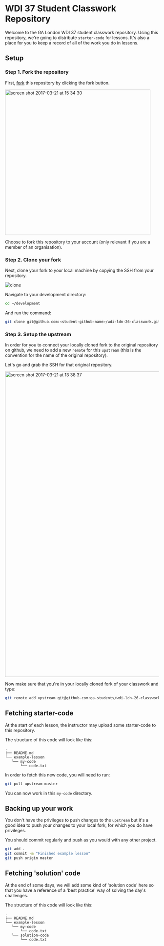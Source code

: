 # WDI 37 Student Classwork Repository

Welcome to the GA London WDI 37 student classwork repository. Using this repository, we're going to distribute `starter-code` for lessons. It's also a place for you to keep a record of all of the work you do in lessons.

## Setup

### Step 1. Fork the repository

First, [fork](https://help.github.com/articles/fork-a-repo) this repository by clicking the fork button.

<img width="476" alt="screen shot 2017-03-21 at 15 34 30" src="https://cloud.githubusercontent.com/assets/40461/24155532/06443092-0e4c-11e7-8999-9196e91f1216.png">

Choose to fork this repository to your account (only relevant if you are a member of an organisation).

### Step 2. Clone your fork

Next, clone your fork to your local machine by copying the SSH from your repository. 

![clone](https://cloud.githubusercontent.com/assets/40461/10177745/b394027e-66f3-11e5-8cc5-20c01c9a7785.png)

Navigate to your development directory:

```bash
cd ~/development
```

And run the command:

```bash
git clone git@github.com:<student-github-name>/wdi-ldn-26-classwork.git
```

### Step 3. Setup the upstream

In order for you to connect your locally cloned fork to the original repository on github, we need to add a new `remote` for this `upstream` (this is the convention for the name of the original repository).

Let's go and grab the SSH for that original repository.



<img width="1000" alt="screen shot 2017-03-21 at 13 38 37" src="https://cloud.githubusercontent.com/assets/40461/24154496/3ffcdfc6-0e49-11e7-9978-3bf852bd7bd8.png">

Now make sure that you're in your locally cloned fork of your classwork and type:

```bash
git remote add upstream git@github.com:ga-students/wdi-ldn-26-classwork.git
```

## Fetching starter-code

At the start of each lesson, the instructor may upload some starter-code to this repository. 

The structure of this code will look like this:

```
.
├── README.md
└── example-lesson
   └── my-code 
       └── code.txt
```

In order to fetch this new code, you will need to run:

```bash
git pull upstream master
```

You can now work in this `my-code` directory.


## Backing up your work

You don't have the privileges to push changes to the `upstream` but it's a good idea to push your changes to your local fork, for which you do have privileges.

You should commit regularly and push as you would with any other project.

```bash
git add .
git commit -m "Finished example lesson"
git push origin master
```

## Fetching 'solution' code
At the end of some days, we will add some kind of 'solution code' here so that you have a reference of a 'best practice' way of solving the day's challenges.

The structure of this code will look like this:

```
.
├── README.md
└── example-lesson
   └── my-code 
       └── code.txt
   └── solution-code 
       └── code.txt
```
